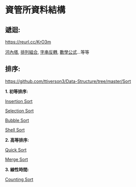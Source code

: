 # 資管所資料結構

## 遞迴:
https://reurl.cc/KrO3m

[河內塔](https://github.com/ttiverson3/Data-Structure/blob/master/recursive/Hanoi.java),
[排列組合](https://github.com/ttiverson3/Data-Structure/blob/master/recursive/Permutation.java),
[字串反轉](https://github.com/ttiverson3/Data-Structure/blob/master/recursive/StringReverse.c),
[數學公式](https://github.com/ttiverson3/Data-Structure/blob/master/recursive/Sumn.java)...等等

## 排序:
https://github.com/ttiverson3/Data-Structure/tree/master/Sort

**1. 初等排序:**

[Insertion Sort](https://github.com/ttiverson3/Data-Structure/blob/master/Sort/InsertionSort.java)

[Selection Sort](https://github.com/ttiverson3/Data-Structure/blob/master/Sort/SelectionSort.java)

[Bubble Sort](https://github.com/ttiverson3/Data-Structure/blob/master/Sort/BubbleSort.java)

[Shell Sort](https://github.com/ttiverson3/Data-Structure/blob/master/Sort/ShellSort.java)

**2. 高等排序:**

[Quick Sort](https://github.com/ttiverson3/Data-Structure/blob/master/Sort/QuickSort.java)

[Merge Sort](https://github.com/ttiverson3/Data-Structure/blob/master/Sort/MergeSort.java)

**3. 線性時間:**

[Counting Sort]()

